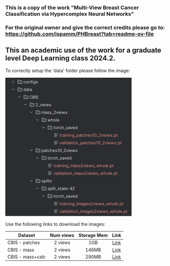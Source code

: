 ### This is a copy of the work "Multi-View Breast Cancer Classification via Hypercomplex Neural Networks"


### For the original owner and give the correct credits please go to: https://github.com/ispamm/PHBreast?tab=readme-ov-file

## This an academic use of the work for a graduate level Deep Learning class 2024.2.

To correctly setup the 'data' folder please follow the image:


![img.png](img.png)

Use the following links to download the images:

| Dataset          | Num views | Storage Mem | Link   |
|------------------|:---------:|:-----------:|:------:|
| CBIS - patches   | 2 views   | 1GB         | [Link](https://drive.google.com/file/d/15jVK-ICQ8c4zKp807q53ds5PEKsvNDzq/view?usp=sharing) |
| CBIS - mass      | 2 views   | 146MB       | [Link](https://drive.google.com/file/d/16H0JbQKecIy8i376--m_ut-PwXduRDNJ/view?usp=sharing) |
| CBIS - mass+calc | 2 views   | 290MB       | [Link](https://drive.google.com/file/d/1pPmFNwFbvDBvzD4Srw-p6Kw__r-gY7U8/view?usp=sharing) |
